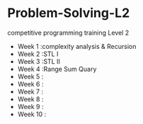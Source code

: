 # Problem-Solving-L2
competitive programming training Level 2
<ul>
  <li> Week 1 :complexity analysis & Recursion </li>
  <li> Week 2 :STL I </li>
  <li> Week 3 :STL II </li>
  <li> Week 4 :Range Sum Quary </li>
  <li> Week 5 : </li>
  <li> Week 6 : </li>
  <li> Week 7 : </li>
  <li> Week 8 : </li>
  <li> Week 9 : </li>
  <li> Week 10 : </li>
</ul>
